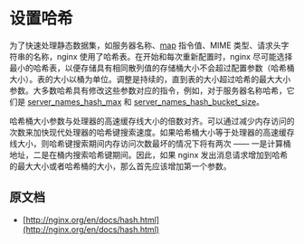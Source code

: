 # 设置哈希

为了快速处理静态数据集，如服务器名称、[map](http://nginx.org/en/docs/http/ngx_http_map_module.html#map) 指令值、MIME 类型、请求头字符串的名称，nginx 使用了哈希表。在开始和每次重新配置时，nginx 尽可能选择最小的哈希表，以便存储具有相同散列值的存储桶大小不会超过配置参数（哈希桶大小）。表的大小以桶为单位。调整是持续的，直到表的大小超过哈希的最大大小参数。大多数哈希具有修改这些参数对应的指令，例如，对于服务器名称哈希，它们是 [server_names_hash_max](http://nginx.org/en/docs/http/ngx_http_core_module.html#server_names_hash_max_size) 和 [server_names_hash_bucket_size](http://nginx.org/en/docs/http/ngx_http_core_module.html#server_names_hash_bucket_size)。

哈希桶大小参数与处理器的高速缓存线大小的倍数对齐。可以通过减少内存访问的次数来加快现代处理器的哈希键搜索速度。如果哈希桶大小等于处理器的高速缓存线大小，则哈希键搜索期间内存访问次数最坏的情况下将有两次 —— 一是计算桶地址，二是在桶内搜索哈希键期间。因此，如果 nginx 发出消息请求增加到哈希的最大大小或者哈希桶的大小，那么首先应该增加第一个参数。

## 原文档

- [http://nginx.org/en/docs/hash.html](http://nginx.org/en/docs/hash.html)